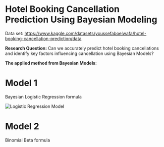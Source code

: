 # Hotel Booking Cancellation Prediction Using Bayesian Modeling 

Data set: https://www.kaggle.com/datasets/youssefaboelwafa/hotel-booking-cancellation-prediction/data

**Research Question:** Can we accurately predict hotel booking cancellations and identify key factors influencing cancellation using Bayesian Models?

**The applied method from Bayesian Models:**
# Model 1
Bayesian Logistic Regression formula

![Logistic Regression Model](https://github.com/jishan900/Hotel-Booking-Cancellation-Prediction-Using-Bayesian-Modeling-R/assets/32738421/dea8b49d-9ff0-46b3-98cb-e2c5b0efe567)


# Model 2
Binomial Beta formula
